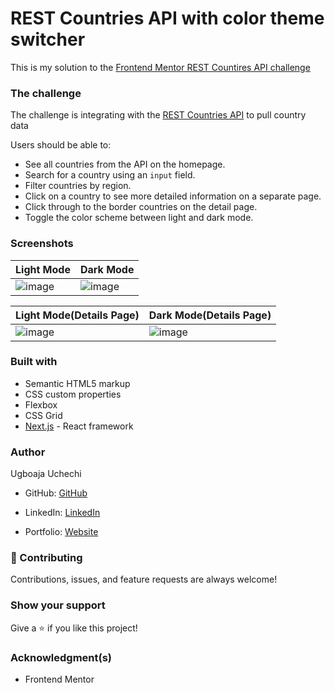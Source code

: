 # REST Countries API with color theme switcher

This is my solution to the [Frontend Mentor REST Countires API challenge](https://www.frontendmentor.io/challenges/rest-countries-api-with-color-theme-switcher-5cacc469fec04111f7b848ca)

### The challenge

The challenge is integrating with the [REST Countries API](https://restcountries.com/) to pull country data

Users should be able to:

- See all countries from the API on the homepage.
- Search for a country using an `input` field.
- Filter countries by region.
- Click on a country to see more detailed information on a separate page.
- Click through to the border countries on the detail page.
- Toggle the color scheme between light and dark mode.

### Screenshots

Light Mode | Dark Mode
------------- | -------------
![image](https://user-images.githubusercontent.com/74814780/199295437-eb316bb5-9a96-4fc1-98a9-c7888a3d795c.png)  |  ![image](https://user-images.githubusercontent.com/74814780/199295488-86a77e25-0e5b-40a3-b9d8-72ada032aaee.png)

Light Mode(Details Page) | Dark Mode(Details Page)
------------- | -------------
![image](https://user-images.githubusercontent.com/74814780/199296430-8cab9f63-f1f0-44c2-a150-0c5ffbe0fab8.png)  |  ![image](https://user-images.githubusercontent.com/74814780/199296329-cd3404f9-1b23-49b2-8d48-6f6836a78314.png)


### Built with

- Semantic HTML5 markup
- CSS custom properties
- Flexbox
- CSS Grid
- [Next.js](https://nextjs.org/) - React framework

### Author
Ugboaja Uchechi

- GitHub: [GitHub](https://github.com/Ugboaja-Uchechi)

- LinkedIn: [LinkedIn](https://www.linkedin.com/in/stephanie-ugboaja/)

- Portfolio: [Website](https://tired-coder.vercel.app/)

### 🤝 Contributing

Contributions, issues, and feature requests are always welcome!

### Show your support

Give a ⭐️ if you like this project!

### Acknowledgment(s)

- Frontend Mentor
